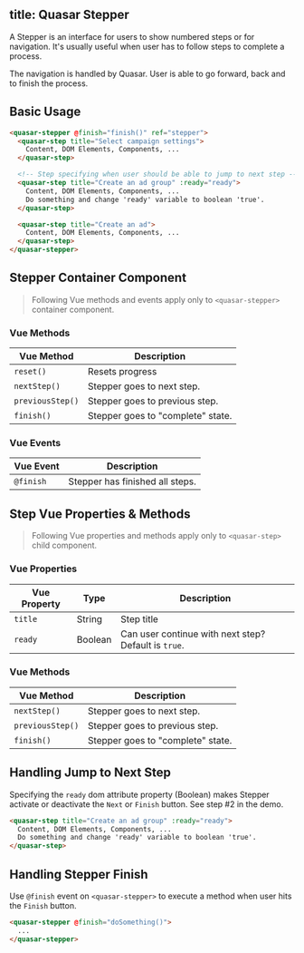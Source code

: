 title: Quasar Stepper
---
A Stepper is an interface for users to show numbered steps or for navigation. It's usually useful when user has to follow steps to complete a process.

<input type="hidden" data-fullpage-demo="web-components/stepper">

The navigation is handled by Quasar. User is able to go forward, back and to finish the process.

## Basic Usage

``` html
<quasar-stepper @finish="finish()" ref="stepper">
  <quasar-step title="Select campaign settings">
    Content, DOM Elements, Components, ...
  </quasar-step>

  <!-- Step specifying when user should be able to jump to next step -->
  <quasar-step title="Create an ad group" :ready="ready">
    Content, DOM Elements, Components, ...
    Do something and change 'ready' variable to boolean 'true'.
  </quasar-step>

  <quasar-step title="Create an ad">
    Content, DOM Elements, Components, ...
  </quasar-step>
</quasar-stepper>
```

## Stepper Container Component
> Following Vue methods and events apply only to `<quasar-stepper>` container component.

### Vue Methods
| Vue Method | Description |
| --- | --- |
| `reset()` | Resets progress |
| `nextStep()` | Stepper goes to next step. |
| `previousStep()` | Stepper goes to previous step. |
| `finish()` | Stepper goes to "complete" state. |

### Vue Events
| Vue Event | Description |
| --- | --- |
| `@finish` | Stepper has finished all steps. |


## Step Vue Properties & Methods
> Following Vue properties and methods apply only to `<quasar-step>` child component.

### Vue Properties
| Vue Property | Type | Description |
| --- | --- | --- |
| `title` | String | Step title |
| `ready` | Boolean | Can user continue with next step? Default is `true`. |

### Vue Methods
| Vue Method | Description |
| --- | --- |
| `nextStep()` | Stepper goes to next step. |
| `previousStep()` | Stepper goes to previous step. |
| `finish()` | Stepper goes to "complete" state. |

## Handling Jump to Next Step
Specifying the `ready` dom attribute property (Boolean) makes Stepper activate or deactivate the `Next` or `Finish` button. See step #2 in the demo.

``` html
<quasar-step title="Create an ad group" :ready="ready">
  Content, DOM Elements, Components, ...
  Do something and change 'ready' variable to boolean 'true'.
</quasar-step>
```

## Handling Stepper Finish
Use `@finish` event on `<quasar-stepper>` to execute a method when user hits the `Finish` button.
``` html
<quasar-stepper @finish="doSomething()">
  ...
</quasar-stepper>
```
